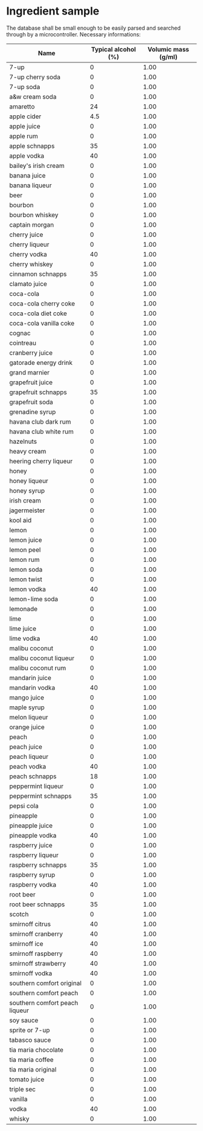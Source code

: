 # Ingredient sample

The database shall be small enough to be easily parsed and searched through by a microcontroller.
Necessary informations:

| Name | Typical alcohol (%) | Volumic mass (g/ml) |
|---|---|---|
|  7-up | 0 | 1.00 |
|  7-up cherry soda | 0 | 1.00 |
|  7-up soda | 0 | 1.00 |
|  a&w cream soda | 0 | 1.00 |
|  amaretto | 24 | 1.00 |
|  apple cider | 4.5 | 1.00 |
|  apple juice | 0 | 1.00 |
|  apple rum | 0 | 1.00 |
|  apple schnapps | 35 | 1.00 |
|  apple vodka | 40 | 1.00 |
|  bailey's irish cream | 0 | 1.00 |
|  banana juice | 0 | 1.00 |
|  banana liqueur | 0 | 1.00 |
|  beer | 0 | 1.00 |
|  bourbon | 0 | 1.00 |
|  bourbon whiskey | 0 | 1.00 |
|  captain morgan | 0 | 1.00 |
|  cherry juice | 0 | 1.00 |
|  cherry liqueur | 0 | 1.00 |
|  cherry vodka | 40 | 1.00 |
|  cherry whiskey | 0 | 1.00 |
|  cinnamon schnapps | 35 | 1.00 |
|  clamato juice | 0 | 1.00 |
|  coca-cola | 0 | 1.00 |
|  coca-cola cherry coke | 0 | 1.00 |
|  coca-cola diet coke | 0 | 1.00 |
|  coca-cola vanilla coke | 0 | 1.00 |
|  cognac | 0 | 1.00 |
|  cointreau | 0 | 1.00 |
|  cranberry juice | 0 | 1.00 |
|  gatorade energy drink | 0 | 1.00 |
|  grand marnier | 0 | 1.00 |
|  grapefruit juice | 0 | 1.00 |
|  grapefruit schnapps | 35 | 1.00 |
|  grapefruit soda | 0 | 1.00 |
|  grenadine syrup | 0 | 1.00 |
|  havana club dark rum | 0 | 1.00 |
|  havana club white rum | 0 | 1.00 |
|  hazelnuts | 0 | 1.00 |
|  heavy cream | 0 | 1.00 |
|  heering cherry liqueur | 0 | 1.00 |
|  honey | 0 | 1.00 |
|  honey liqueur | 0 | 1.00 |
|  honey syrup | 0 | 1.00 |
|  irish cream | 0 | 1.00 |
|  jagermeister | 0 | 1.00 |
|  kool aid | 0 | 1.00 |
|  lemon | 0 | 1.00 |
|  lemon juice | 0 | 1.00 |
|  lemon peel | 0 | 1.00 |
|  lemon rum | 0 | 1.00 |
|  lemon soda | 0 | 1.00 |
|  lemon twist | 0 | 1.00 |
|  lemon vodka | 40 | 1.00 |
|  lemon-lime soda | 0 | 1.00 |
|  lemonade | 0 | 1.00 |
|  lime | 0 | 1.00 |
|  lime juice | 0 | 1.00 |
|  lime vodka | 40 | 1.00 |
|  malibu coconut | 0 | 1.00 |
|  malibu coconut liqueur | 0 | 1.00 |
|  malibu coconut rum | 0 | 1.00 |
|  mandarin juice | 0 | 1.00 |
|  mandarin vodka | 40 | 1.00 |
|  mango juice | 0 | 1.00 |
|  maple syrup | 0 | 1.00 |
|  melon liqueur | 0 | 1.00 |
|  orange juice | 0 | 1.00 |
|  peach | 0 | 1.00 |
|  peach juice | 0 | 1.00 |
|  peach liqueur | 0 | 1.00 |
|  peach vodka | 40 | 1.00 |
|  peach schnapps | 18 | 1.00 |
|  peppermint liqueur | 0 | 1.00 |
|  peppermint schnapps | 35 | 1.00 |
|  pepsi cola | 0 | 1.00 |
|  pineapple | 0 | 1.00 |
|  pineapple juice | 0 | 1.00 |
|  pineapple vodka | 40 | 1.00 |
|  raspberry juice | 0 | 1.00 |
|  raspberry liqueur | 0 | 1.00 |
|  raspberry schnapps | 35 | 1.00 |
|  raspberry syrup | 0 | 1.00 |
|  raspberry vodka | 40 | 1.00 |
|  root beer | 0 | 1.00 |
|  root beer schnapps | 35 | 1.00 |
|  scotch | 0 | 1.00 |
|  smirnoff citrus | 40 | 1.00 |
|  smirnoff cranberry | 40 | 1.00 |
|  smirnoff ice | 40 | 1.00 |
|  smirnoff raspberry | 40 | 1.00 |
|  smirnoff strawberry | 40 | 1.00 |
|  smirnoff vodka | 40 | 1.00 |
|  southern comfort original | 0 | 1.00 |
|  southern comfort peach | 0 | 1.00 |
|  southern comfort peach liqueur | 0 | 1.00 |
|  soy sauce | 0 | 1.00 |
|  sprite or 7-up | 0 | 1.00 |
|  tabasco sauce | 0 | 1.00 |
|  tia maria chocolate | 0 | 1.00 |
|  tia maria coffee | 0 | 1.00 |
|  tia maria original | 0 | 1.00 |
|  tomato juice | 0 | 1.00 |
|  triple sec | 0 | 1.00 |
|  vanilla | 0 | 1.00 |
|  vodka | 40 | 1.00 |
|  whisky | 0 | 1.00 |
